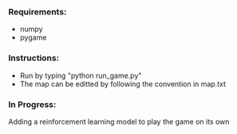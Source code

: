 ### Requirements:
- numpy
- pygame

### Instructions:
- Run by typing "python run_game.py"
- The map can be editted by following the convention in map.txt

### In Progress:
Adding a reinforcement learning model to play the game on its own
